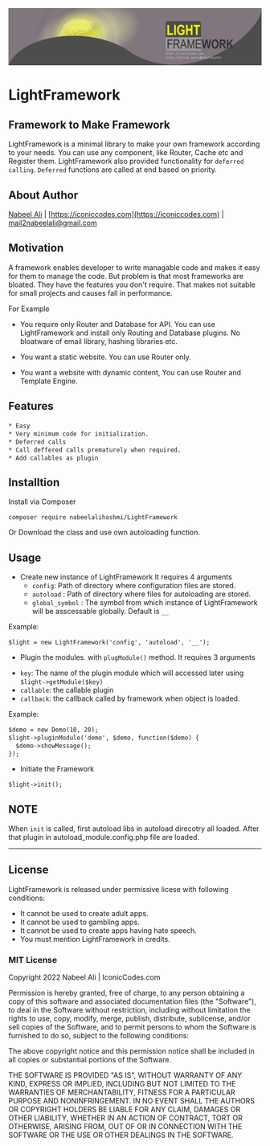 ![LightFramework](./docs/header.png)

# LightFramework

## Framework to Make Framework

LightFramework is a minimal library to make your own framework according to your needs. You can use any component, like Router, Cache etc and Register them. LightFramework also provided functionality for `deferred calling`. `Deferred` functions are called at end based on priority.

## About Author
[Nabeel Ali](https://iconiccodes.com) | [https://iconiccodes.com](https://iconiccodes.com) | [mail2nabeelali@gmail.com](mailto:mail2nabeelali@gmail.com)


## Motivation

A framework enables developer to write managable code and makes it easy for them to manage the code. But problem is that most frameworks are bloated. They have the features you don't require. That makes not suitable for small projects and causes fall in performance. 

For Example
*  You require only Router and Database for API. You can use LightFramework and install only Routing and Database plugins. No bloatware of email library, hashing libraries etc.

* You want a static website. You can use Router only.

* You want a website with dynamic content, You can use Router and Template Engine.

## Features
    * Easy
    * Very minimum code for initialization.
    * Deferred calls
    * Call deffered calls prematurely when required.
    * Add callables as plugin


## Installtion
Install via Composer

```
composer require nabeelalihashmi/LightFramework
```

Or Download the class and use own autoloading function.


## Usage

* Create new instance of LightFramework
It requires 4 arguments
  - `config`: Path of directory where configuration files are stored.
  - `autoload` : Path of directory where files for autoloading are stored.
  - `global_symbol` : The symbol from which instance of LightFramework will be asscessable globally. Default is `__`

Example:
```
$light = new LightFramework('config', 'autoload', '__');

```
* Plugin the modules. with `plugModule()` method. It requires 3 arguments
- `key`: The name of the plugin module which will accessed later using `$light->getModule($key)`
- `callable`: the callable plugin
- `callback`: the callback called by framework when object is loaded.

Example:
```
$demo = new Demo(10, 20);
$light->pluginModule('demo', $demo, function($demo) {
  $demo->showMessage();
});

```

* Initiate the Framework
```
$light->init();
```

## NOTE
When `init` is called, first autoload libs in autoload direcotry all loaded. After that plugin in autoload_module.config.php file are loaded.

-------------------------

## License

LightFramework is released under permissive licese with following conditions:

* It cannot be used to create adult apps.
* It cannot be used to gambling apps.
* It cannot be used to create apps having hate speech.
* You must mention LightFramework in credits.

### MIT License

Copyright 2022 Nabeel Ali | IconicCodes.com

Permission is hereby granted, free of charge, to any person obtaining a copy of this software and associated documentation files (the "Software"), to deal in the Software without restriction, including without limitation the rights to use, copy, modify, merge, publish, distribute, sublicense, and/or sell copies of the Software, and to permit persons to whom the Software is furnished to do so, subject to the following conditions:

The above copyright notice and this permission notice shall be included in all copies or substantial portions of the Software.

THE SOFTWARE IS PROVIDED "AS IS", WITHOUT WARRANTY OF ANY KIND, EXPRESS OR IMPLIED, INCLUDING BUT NOT LIMITED TO THE WARRANTIES OF MERCHANTABILITY, FITNESS FOR A PARTICULAR PURPOSE AND NONINFRINGEMENT. IN NO EVENT SHALL THE AUTHORS OR COPYRIGHT HOLDERS BE LIABLE FOR ANY CLAIM, DAMAGES OR OTHER LIABILITY, WHETHER IN AN ACTION OF CONTRACT, TORT OR OTHERWISE, ARISING FROM, OUT OF OR IN CONNECTION WITH THE SOFTWARE OR THE USE OR OTHER DEALINGS IN THE SOFTWARE.

